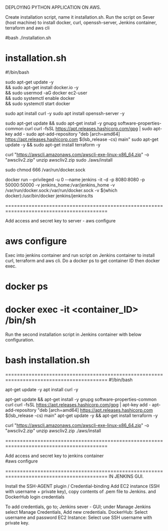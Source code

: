 DEPLOYING PYTHON APPLICATION ON AWS.

Create installation script, name it installation.sh.
Run the script on Sever (host machine) to install docker, curl, openssh-server, Jenkins container, terraform and aws cli

#bash ./installation.sh

 installation.sh
=========================================================================================
#!/bin/bash

sudo apt-get update -y \
&& sudo apt-get install docker.io -y \
&& sudo usermod -aG docker ec2-user \
&& sudo systemctl enable docker \
&& sudo systemctl start docker

sudo apt install curl -y
sudo apt install openssh-server -y

sudo apt-get update && sudo apt-get install -y gnupg software-properties-common curl
curl -fsSL https://apt.releases.hashicorp.com/gpg | sudo apt-key add -
sudo apt-add-repository "deb [arch=amd64] https://apt.releases.hashicorp.com $(lsb_release -cs) main"
sudo apt-get update -y && sudo apt-get install terraform -y

curl "https://awscli.amazonaws.com/awscli-exe-linux-x86_64.zip" -o "awscliv2.zip"
unzip awscliv2.zip
sudo ./aws/install

sudo chmod 666 /var/run/docker.sock

docker run --privileged -u 0 --name jenkins -it -d -p 8080:8080 -p 50000:50000 -v jenkins_home:/var/jenkins_home -v /var/run/docker.sock:/var/run/docker.sock -v $(which docker):/usr/bin/docker jenkins/jenkins:lts

=========================================================================================

Add access and secret key to server - aws configure
# aws configure

Exec into jenkins container and run script on Jenkins container to install curl, terraform and aws cli.
Do a docker ps to get container ID then docker exec.

# docker ps
# docker exec -it <container_ID> /bin/sh

Run the second installation script in Jenkins container with below configuration.

# bash installation.sh

=========================================================================================
#!/bin/bash

apt-get update -y 
apt install curl -y

apt-get update && apt-get install -y gnupg software-properties-common curl
curl -fsSL https://apt.releases.hashicorp.com/gpg | apt-key add -
apt-add-repository "deb [arch=amd64] https://apt.releases.hashicorp.com $(lsb_release -cs) main"
apt-get update -y && apt-get install terraform -y

curl "https://awscli.amazonaws.com/awscli-exe-linux-x86_64.zip" -o "awscliv2.zip"
unzip awscliv2.zip
./aws/install

=========================================================================================

Add access and secret key to jenkins container  
#aws configure

=========================================================================================
IN JENKINS GUI.

Install the SSH-AGENT plugin / Credential-binding
Add EC2 instance (SSH with username + private key), copy contents of .pem file to Jenkins.
and  DockerHub login credentials

To add credentials, go to;
Jenkins sever - GUI; under Manage Jenkins select Manage Credentials, Add new credentials.
DockerHub: Select username and password
EC2 Instance: Select use SSH username with private key.